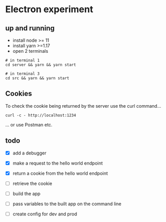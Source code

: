 # Electron experiment

## up and running

- install node >= 11
- install yarn >=1.17
- open 2 terminals

```
# in terminal 1
cd server && yarn && yarn start

# in terminal 3
cd src && yarn && yarn start
```

## Cookies

To check the cookie being returned by the server use the curl command...

```
curl -c - http://localhost:1234
```

... or use Postman etc.

## todo

- [x] add a debugger
- [x] make a request to the hello world endpoint
- [x] return a cookie from the hello world endpoint
- [ ] retrieve the cookie
- [ ] build the app
- [ ] pass variables to the built app on the command line
- [ ] create config for dev and prod

